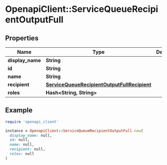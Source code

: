 # OpenapiClient::ServiceQueueRecipientOutputFull

## Properties

| Name | Type | Description | Notes |
| ---- | ---- | ----------- | ----- |
| **display_name** | **String** |  | [optional] |
| **id** | **String** |  | [optional] |
| **name** | **String** |  | [optional] |
| **recipient** | [**ServiceQueueRecipientOutputFullRecipient**](ServiceQueueRecipientOutputFullRecipient.md) |  | [optional] |
| **roles** | **Hash&lt;String, String&gt;** |  | [optional] |

## Example

```ruby
require 'openapi_client'

instance = OpenapiClient::ServiceQueueRecipientOutputFull.new(
  display_name: null,
  id: null,
  name: null,
  recipient: null,
  roles: null
)
```

